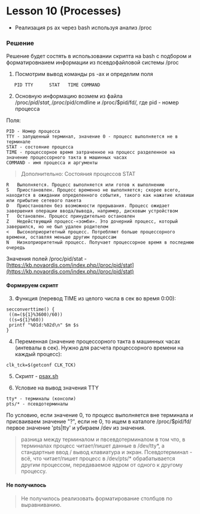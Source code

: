 # Lesson 10 (Processes)

- Реализация ps ax через bash используя анализ /proc

### Решение

Решение будет состять в использовании скрипта на bash с подбором и форматировнаием информации из псевдофайловой системы /proc

1. Посмотрим вывод команды ps -ax и определим поля 
```
   PID TTY      STAT   TIME COMMAND
```

2. Основную информацию возмем из файла /proc/$pid/stat, /proc/$pid/cmdline и /proc/$pid/fd/, где pid - номер процесса

Поля:
```
PID - Номер процесса
TTY - запущенный терминал, значение 0 - процесс выполняется не в терминале
STAT - состояние процесса 
TIME - процессорное время затраченное на процесс разделенное на значение процессорного такта в машинных часах 
COMMAND - имя процесса и аргументы 
```

> Дополнительно: 
Состояния процессов STAT
```
R	Выполняется. Процесс выполняется или готов к выполнению
S	Приостановлен. Процесс временно не выполняется; скорее всего, находится в ожидании определенного события, такого как нажатие клавиши или прибытие сетевого пакета
D	Приостановлен без возможности прерывания. Процесс ожидает завершения операции ввода/вывода, например, дисковым устройством
T	Остановлен. Процесс принудительно остановлен
Z	Недействующий процесс-«зомби». Это дочерний процесс, который завершился, но не был удален родителем
<	Высокоприоритетный процесс. Потребляют больше процессорного времени, оставляя меньше другим процессам
N	Низкоприоритетный процесс. Получает процессорное время в последнюю очередь
```
Значения полей /proc/pid/stat - [https://kb.novaordis.com/index.php//proc/pid/stat](https://kb.novaordis.com/index.php//proc/pid/stat)

#### Формируем скрипт 

3. Функция (перевод TIME из целого числа в сек во время 0:00): 
```
secconverttime() {
 ((m=(${1}%3600)/60))
 ((s=${1}%60))
 printf "%01d:%02d\n" $m $s
}
```
4. Переменная (значение процессорного такта в машинных часах (интевалы в сек). Нужно для расчета процессорного времени на каждый процесс):
```
clk_tck=$(getconf CLK_TCK)
```

5. Скрипт - [psax.sh](psax.sh)

6. Условие на вывод значения TTY 
```
tty* - терминалы (консоли) 
pts/* - псевдотерминалы
```
По условию, если значение 0, то процесс выполняется вне терминала и присваиваем значение "?", если не 0, то ищем в каталоге /proc/$pid/fd/ первое значение 'pts\|tty' и убираем /dev из значения.

>разница между терминалом и пвсевдотерминалом в том что, в терминалах процесс читает/пишет данные в /dev/tty*, а стандартные ввод / вывод клавиатура и экран. Псевдотерминал - всё, что читает/пишет процесс в /dev/pts/* обрабатывается другим процессом, передаваемое ядром от одного к другому процессу.

#### Не получилось
> Не получилось реализовать форматирование столбцов по выравниванию. 
